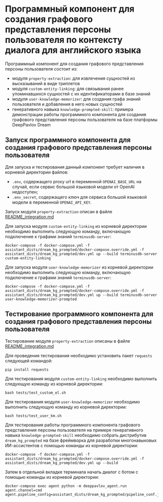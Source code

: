 # Программный компонент для создания графового представления персоны пользователя по контексту диалога для английского языка

Программный компонент для создания графового представления персоны пользователя состоит из:

- модуля `property-extraction`: для извлечения сущностей из высказываний в виде триплетов
- модуля `custom-entity-linking`: для связывания ранее упоминавшихся сущностей с их идентификаторами в базе знаний
- модуля `user-knowledge-memorizer`: для создания графа знаний пользователя и добавления в него новых сущностей
- генеративного навыка `knowledge-prompted-skill`: примера демонстрации работы программного компонента для создания графового представления персоны пользователя на базе платформы DeepPavlov Dream

## Запуск программного компонента для создания графового представления персоны пользователя

Для запуска и тестирования данный компонент требует наличия в корневой директории файлов: 
* `.env`, содержащего proxy url в переменной `OPENAI_BASE_URL` на случай, если сервис большой языковой модели от OpenAI недоступен;
* `.env_secret`, содержащего ключ для сервиса большой языковой модели в переменной `OPENAI_API_KEY`.

Запуск модуля `property-extraction` описан в файле [README_integration.md](/README_integration.md)

Для запуска модуля `custom-entity-linking` из корневой директории необходимо выполнить следующую команду, включающую подключение к графами знаний `terminusdb-server`:

```
docker-compose -f docker-compose.yml -f assistant_dists/dream_kg_prompted/docker-compose.override.yml -f assistant_dists/dream_kg_prompted/dev.yml up --build terminusdb-server custom-entity-linking
```

Для запуска модуля `user-knowledge-memorizer` из корневой директории необходимо выполнить следующую команду, включающую подключение к графами знаний `terminusdb-server`:

```
docker-compose -f docker-compose.yml -f assistant_dists/dream_kg_prompted/docker-compose.override.yml -f assistant_dists/dream_kg_prompted/dev.yml up --build terminusdb-server user-knowledge-memorizer-prompted
```


## Тестирование программного компонента для создания графового представления персоны пользователя

Тестирование модуля `property-extraction` описаны в файле [README_integration.md](/README_integration.md)

Для проведения тестирования необходимо установить пакет `requests` следующей командой:

```
pip install requests
``` 

Для тестирования модуля `custom-entity-linking` необходимо выполнить следующую команду из корневой директории:

```
bash tests/test_custom_el.sh
```

Для тестирования модуля `user-knowledge-memorizer` необходимо выполнить следующую команду из корневой директории:

```
bash tests/test_user_km.sh
```

Для тестирования работы программного компонента графового представления персоны пользователя на примере генеративного навыка `knowledge-prompted-skill` необходимо собрать дистрибутив `dream_kg_prompted` на базе фреймворка для разработки многонавыковых ИИ-ассистентов с помощью команды из корневой директории:

```
docker-compose -f docker-compose.yml -f assistant_dists/dream_kg_prompted/docker-compose.override.yml -f assistant_dists/dream_kg_prompted/dev.yml up --build 
```

Затем в отдельной вкладке терминала начать диалог с ботом с помощью команды из корневой директории:

```
docker-compose exec agent python -m deeppavlov_agent.run agent.channel=cmd agent.pipeline_config=assistant_dists/dream_kg_prompted/pipeline_conf.json
```